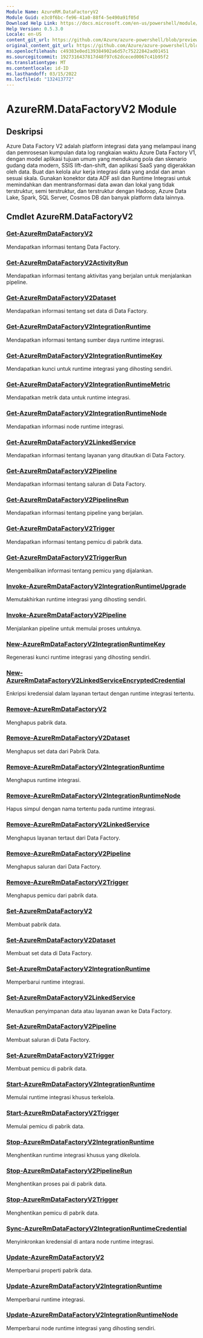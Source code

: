 ```yaml
---
Module Name: AzureRM.DataFactoryV2
Module Guid: e3c0f6bc-fe96-41a0-88f4-5e490a91f05d
Download Help Link: https://docs.microsoft.com/en-us/powershell/module/azurerm.datafactoryv2
Help Version: 0.5.3.0
Locale: en-US
content_git_url: https://github.com/Azure/azure-powershell/blob/preview/src/ResourceManager/DataFactoryV2/Commands.DataFactoryV2/help/AzureRM.DataFactoryV2.md
original_content_git_url: https://github.com/Azure/azure-powershell/blob/preview/src/ResourceManager/DataFactoryV2/Commands.DataFactoryV2/help/AzureRM.DataFactoryV2.md
ms.openlocfilehash: c49383e0ed139384902a6d57c75222842ad01451
ms.sourcegitcommit: 1927316437817d48f97c62dceced0067c41b95f2
ms.translationtype: MT
ms.contentlocale: id-ID
ms.lasthandoff: 03/15/2022
ms.locfileid: "132413772"
---
```

# AzureRM.DataFactoryV2 Module
## Deskripsi
Azure Data Factory V2 adalah platform integrasi data yang melampaui inang dan pemrosesan kumpulan data log rangkaian waktu Azure Data Factory V1, dengan model aplikasi tujuan umum yang mendukung pola dan skenario gudang data modern, SSIS lift-dan-shift, dan aplikasi SaaS yang digerakkan oleh data. Buat dan kelola alur kerja integrasi data yang andal dan aman sesuai skala. Gunakan konektor data ADF asli dan Runtime Integrasi untuk memindahkan dan mentransformasi data awan dan lokal yang tidak terstruktur, semi terstruktur, dan terstruktur dengan Hadoop, Azure Data Lake, Spark, SQL Server, Cosmos DB dan banyak platform data lainnya.

## Cmdlet AzureRM.DataFactoryV2
### [Get-AzureRmDataFactoryV2](Get-AzureRmDataFactoryV2.md)
Mendapatkan informasi tentang Data Factory.

### [Get-AzureRmDataFactoryV2ActivityRun](Get-AzureRmDataFactoryV2ActivityRun.md)
Mendapatkan informasi tentang aktivitas yang berjalan untuk menjalankan pipeline.

### [Get-AzureRmDataFactoryV2Dataset](Get-AzureRmDataFactoryV2Dataset.md)
Mendapatkan informasi tentang set data di Data Factory.

### [Get-AzureRmDataFactoryV2IntegrationRuntime](Get-AzureRmDataFactoryV2IntegrationRuntime.md)
Mendapatkan informasi tentang sumber daya runtime integrasi.

### [Get-AzureRmDataFactoryV2IntegrationRuntimeKey](Get-AzureRmDataFactoryV2IntegrationRuntimeKey.md)
Mendapatkan kunci untuk runtime integrasi yang dihosting sendiri.

### [Get-AzureRmDataFactoryV2IntegrationRuntimeMetric](Get-AzureRmDataFactoryV2IntegrationRuntimeMetric.md)
Mendapatkan metrik data untuk runtime integrasi. 

### [Get-AzureRmDataFactoryV2IntegrationRuntimeNode](Get-AzureRmDataFactoryV2IntegrationRuntimeNode.md)
Mendapatkan informasi node runtime integrasi.

### [Get-AzureRmDataFactoryV2LinkedService](Get-AzureRmDataFactoryV2LinkedService.md)
Mendapatkan informasi tentang layanan yang ditautkan di Data Factory.

### [Get-AzureRmDataFactoryV2Pipeline](Get-AzureRmDataFactoryV2Pipeline.md)
Mendapatkan informasi tentang saluran di Data Factory.

### [Get-AzureRmDataFactoryV2PipelineRun](Get-AzureRmDataFactoryV2PipelineRun.md)
Mendapatkan informasi tentang pipeline yang berjalan.

### [Get-AzureRmDataFactoryV2Trigger](Get-AzureRmDataFactoryV2Trigger.md)
Mendapatkan informasi tentang pemicu di pabrik data.

### [Get-AzureRmDataFactoryV2TriggerRun](Get-AzureRmDataFactoryV2TriggerRun.md)
Mengembalikan informasi tentang pemicu yang dijalankan.

### [Invoke-AzureRmDataFactoryV2IntegrationRuntimeUpgrade](Invoke-AzureRmDataFactoryV2IntegrationRuntimeUpgrade.md)
Memutakhirkan runtime integrasi yang dihosting sendiri.

### [Invoke-AzureRmDataFactoryV2Pipeline](Invoke-AzureRmDataFactoryV2Pipeline.md)
  Menjalankan pipeline untuk memulai proses untuknya.

### [New-AzureRmDataFactoryV2IntegrationRuntimeKey](New-AzureRmDataFactoryV2IntegrationRuntimeKey.md)
Regenerasi kunci runtime integrasi yang dihosting sendiri.

### [New-AzureRmDataFactoryV2LinkedServiceEncryptedCredential](New-AzureRmDataFactoryV2LinkedServiceEncryptedCredential.md)
Enkripsi kredensial dalam layanan tertaut dengan runtime integrasi tertentu.

### [Remove-AzureRmDataFactoryV2](Remove-AzureRmDataFactoryV2.md)
Menghapus pabrik data.

### [Remove-AzureRmDataFactoryV2Dataset](Remove-AzureRmDataFactoryV2Dataset.md)
Menghapus set data dari Pabrik Data.

### [Remove-AzureRmDataFactoryV2IntegrationRuntime](Remove-AzureRmDataFactoryV2IntegrationRuntime.md)
Menghapus runtime integrasi.

### [Remove-AzureRmDataFactoryV2IntegrationRuntimeNode](Remove-AzureRmDataFactoryV2IntegrationRuntimeNode.md)
Hapus simpul dengan nama tertentu pada runtime integrasi.

### [Remove-AzureRmDataFactoryV2LinkedService](Remove-AzureRmDataFactoryV2LinkedService.md)
Menghapus layanan tertaut dari Data Factory.

### [Remove-AzureRmDataFactoryV2Pipeline](Remove-AzureRmDataFactoryV2Pipeline.md)
Menghapus saluran dari Data Factory.

### [Remove-AzureRmDataFactoryV2Trigger](Remove-AzureRmDataFactoryV2Trigger.md)
Menghapus pemicu dari pabrik data.

### [Set-AzureRmDataFactoryV2](Set-AzureRmDataFactoryV2.md)
Membuat pabrik data.

### [Set-AzureRmDataFactoryV2Dataset](Set-AzureRmDataFactoryV2Dataset.md)
Membuat set data di Data Factory.

### [Set-AzureRmDataFactoryV2IntegrationRuntime](Set-AzureRmDataFactoryV2IntegrationRuntime.md)
Memperbarui runtime integrasi.

### [Set-AzureRmDataFactoryV2LinkedService](Set-AzureRmDataFactoryV2LinkedService.md)
Menautkan penyimpanan data atau layanan awan ke Data Factory.

### [Set-AzureRmDataFactoryV2Pipeline](Set-AzureRmDataFactoryV2Pipeline.md)
Membuat saluran di Data Factory.

### [Set-AzureRmDataFactoryV2Trigger](Set-AzureRmDataFactoryV2Trigger.md)
Membuat pemicu di pabrik data.

### [Start-AzureRmDataFactoryV2IntegrationRuntime](Start-AzureRmDataFactoryV2IntegrationRuntime.md)
Memulai runtime integrasi khusus terkelola.

### [Start-AzureRmDataFactoryV2Trigger](Start-AzureRmDataFactoryV2Trigger.md)
Memulai pemicu di pabrik data.

### [Stop-AzureRmDataFactoryV2IntegrationRuntime](Stop-AzureRmDataFactoryV2IntegrationRuntime.md)
Menghentikan runtime integrasi khusus yang dikelola.

### [Stop-AzureRmDataFactoryV2PipelineRun](Stop-AzureRmDataFactoryV2PipelineRun.md)
Menghentikan proses pai di pabrik data.

### [Stop-AzureRmDataFactoryV2Trigger](Stop-AzureRmDataFactoryV2Trigger.md)
Menghentikan pemicu di pabrik data.

### [Sync-AzureRmDataFactoryV2IntegrationRuntimeCredential](Sync-AzureRmDataFactoryV2IntegrationRuntimeCredential.md)
Menyinkronkan kredensial di antara node runtime integrasi.

### [Update-AzureRmDataFactoryV2](Update-AzureRmDataFactoryV2.md)
Memperbarui properti pabrik data.

### [Update-AzureRmDataFactoryV2IntegrationRuntime](Update-AzureRmDataFactoryV2IntegrationRuntime.md)
Memperbarui runtime integrasi.

### [Update-AzureRmDataFactoryV2IntegrationRuntimeNode](Update-AzureRmDataFactoryV2IntegrationRuntimeNode.md)
Memperbarui node runtime integrasi yang dihosting sendiri.

